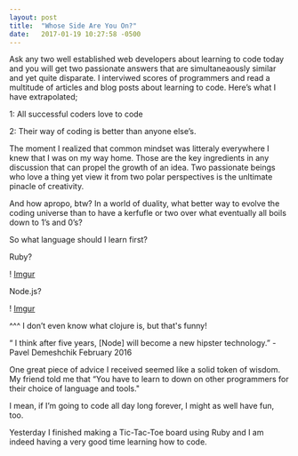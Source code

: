 ```yaml
---
layout: post
title:  "Whose Side Are You On?"
date:   2017-01-19 10:27:58 -0500
---
```



Ask any two well established web developers about learning to code today and you will get two passionate answers that are simultaneaously similar and yet quite disparate. I interviwed scores of programmers and read a multitude of articles and blog posts about learning to code. Here’s what I have extrapolated;

1: All successful coders love to code

2: Their way of coding is better than anyone else’s.

The moment I realized that common mindset was litteraly everywhere I knew that I was on my way home. Those are the key ingredients in any discussion that can propel the growth of an idea. Two passionate beings who love a thing yet view it from two polar perspectives is the unltimate pinacle of creativity.

And how apropo, btw? In a world of duality, what better way to evolve the coding universe than to have a kerfufle or two over what eventually all boils down to 1’s and 0’s? 

So what language should I learn first?

Ruby?

! [Imgur](http://i.imgur.com/Fha6DCV.jpg)


Node.js?

! [Imgur](http://i.imgur.com/CpGbDsK.jpg)

^^^ I don’t even know what clojure is, but that's funny!

“ I think after five years, [Node] will become a new hipster technology.” -Pavel Demeshchik February 2016



One great piece of advice I received seemed like a solid token of wisdom. My friend told me that “You have to learn to down on other programmers for their choice of language and tools."

I mean, if I’m going to code all day long forever, I might as well have fun, too.

Yesterday I finished making a Tic-Tac-Toe board using Ruby and I am indeed having a very good time learning how to code.
